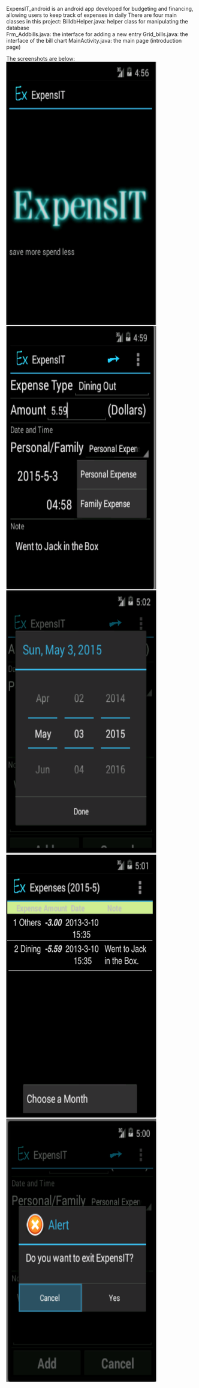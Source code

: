
ExpensIT_android is an android app developed for budgeting and financing, allowing users to keep track of expenses in daily
There are four main classes in this project:
BilldbHelper.java: helper class for manipulating the database	
Frm_Addbills.java: the interface for adding a new entry
Grid_bills.java: the interface of the bill chart
MainActivity.java: the main page (introduction page)

The screenshots are below:
<img src="/screenshots/start_page.png" width="400" height="700" />
<img src="/screenshots/main.png" width="400" height="700" />
<img src="/screenshots/date.png" width="400" height="700" />
<img src="/screenshots/bill_chart.png" width="400" height="700" />
<img src="/screenshots/exit.png" width="400" height="700" />

